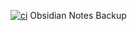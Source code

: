 [![ci](https://github.com/bishal1995/obsNotes/actions/workflows/ci.yml/badge.svg)](https://github.com/bishal1995/obsNotes/actions/workflows/ci.yml)
Obsidian Notes Backup
